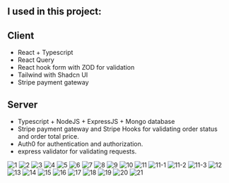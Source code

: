 ## I used in this project:
## Client
- React + Typescript
- React Query
- React hook form with ZOD for validation
- Tailwind with Shadcn UI
- Stripe payment gateway 
## Server
- Typescript + NodeJS + ExpressJS + Mongo database
- Stripe payment gateway and Stripe Hooks for validating order status and order total price.
- Auth0 for authentication and authorization.
- express validator for validating requests.


![1](https://github.com/mohamedkhairy23/food-ordering-app-frontend/assets/82667987/46c3d370-1482-4e33-9b3c-d9bb09b56a77)
![2](https://github.com/mohamedkhairy23/food-ordering-app-frontend/assets/82667987/972f7a90-1252-457f-a51c-cafd1b2fc575)
![3](https://github.com/mohamedkhairy23/food-ordering-app-frontend/assets/82667987/0a22aec6-4bb3-4349-ac81-b3a76d2d117a)
![4](https://github.com/mohamedkhairy23/food-ordering-app-frontend/assets/82667987/313040c7-8f1d-4578-9902-92a857bfdec9)
![5](https://github.com/mohamedkhairy23/food-ordering-app-frontend/assets/82667987/251990ac-1b72-4eab-a1e5-2204f49538d6)
![6](https://github.com/mohamedkhairy23/food-ordering-app-frontend/assets/82667987/340e5158-1f78-4730-afaf-2b61d239ab1a)
![7](https://github.com/mohamedkhairy23/food-ordering-app-frontend/assets/82667987/0fdf5e45-e2dd-4f0f-b44a-64ee4c660af1)
![8](https://github.com/mohamedkhairy23/food-ordering-app-frontend/assets/82667987/99bbc5b3-ae51-496e-af0a-6f84cb0eb9ed)
![9](https://github.com/mohamedkhairy23/food-ordering-app-frontend/assets/82667987/584ec61f-7e88-418f-8091-a0cb0898d68e)
![10](https://github.com/mohamedkhairy23/food-ordering-app-frontend/assets/82667987/c60b1219-1ae6-4146-9d98-eec58aeab58a)
![11](https://github.com/mohamedkhairy23/food-ordering-app-frontend/assets/82667987/3a46728b-88df-4757-b53c-e0684e290214)
![11-1](https://github.com/mohamedkhairy23/food-ordering-app-frontend/assets/82667987/5228a2d2-bae1-4c82-ba73-5d65690aad6c)
![11-2](https://github.com/mohamedkhairy23/food-ordering-app-frontend/assets/82667987/16ae56a4-aeb7-45eb-8441-0545466ed419)
![11-3](https://github.com/mohamedkhairy23/food-ordering-app-frontend/assets/82667987/402364d1-1b46-4283-beb3-231a0ccf858f)
![12](https://github.com/mohamedkhairy23/food-ordering-app-frontend/assets/82667987/ae3c8058-a86e-49b6-99c9-10906b0d337b)
![13](https://github.com/mohamedkhairy23/food-ordering-app-frontend/assets/82667987/b7c68b67-2237-490e-8d34-afb6c4dc0d91)
![14](https://github.com/mohamedkhairy23/food-ordering-app-frontend/assets/82667987/b7650d11-e54c-4d36-b06b-4b0ae98e241b)
![15](https://github.com/mohamedkhairy23/food-ordering-app-frontend/assets/82667987/4e7c50a6-1956-4eb5-b13c-d3cd16ce4042)
![16](https://github.com/mohamedkhairy23/food-ordering-app-frontend/assets/82667987/a97c18f5-c102-417e-84fa-b0f1dbc0e96b)
![17](https://github.com/mohamedkhairy23/food-ordering-app-frontend/assets/82667987/3c45a089-8cd6-4048-b39b-47a605b9f6c7)
![18](https://github.com/mohamedkhairy23/food-ordering-app-frontend/assets/82667987/e9be7048-c768-46f2-bbdd-1ba053b0d3e1)
![19](https://github.com/mohamedkhairy23/food-ordering-app-frontend/assets/82667987/e54804dd-c741-4864-9485-89fc2e50e668)
![20](https://github.com/mohamedkhairy23/food-ordering-app-frontend/assets/82667987/c0d61f2c-355f-44e6-8a8d-75aa0b81a759)
![21](https://github.com/mohamedkhairy23/food-ordering-app-frontend/assets/82667987/bde7e522-1d5e-414e-95dc-2ea998b6ff11)
